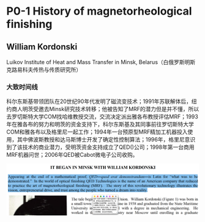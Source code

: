 # P0-1 History of magnetorheological finishing

## William Kordonski

Luikov Institute of Heat and Mass Transfer in Minsk, Belarus（白俄罗斯明斯克路易科夫传热与传质研究所）

### 大致时间线

科尔东斯基带领团队在20世纪90年代发明了磁流变技术；1991年苏联解体后，纽约商人明茨受邀去Minsk研究技术转移；他被告知了MRF的潜力但是并不懂，所以去罗切斯特大学COM找哈维教授交流，交流决定派出雅各布教授评估MRF；1993年在雅各布的努力和明茨的资金支持下，科尔东斯基及其同事前往罗切斯特大学COM和雅各布以及格里尼一起工作；1994年一台预原型MRF精加工机器投入使用，其中佛波斯教授和达马斯博士开发了确定性控制算法；1996年，格里尼意识到了该技术的商业潜力，受明茨资金支持成立了QED()公司；1998年第一台商用MRF机器问世；2006年QED被Cabot微电子公司收购。

![image-20230330170544039](pics/image-20230330170544039.png)

